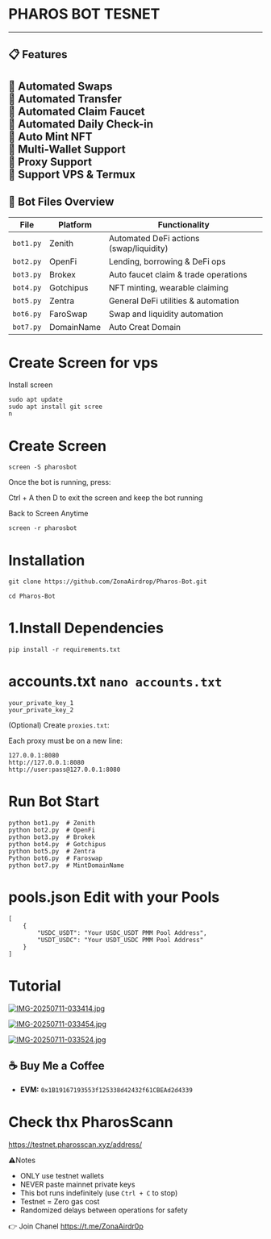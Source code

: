 # PHAROS BOT TESNET #

----------------------------
📋 Features
----------------------------
🚀 Automated Swaps  
🚀 Automated Transfer  
🚀 Automated Claim Faucet  
🚀 Automated Daily Check-in  
🚀 Auto Mint NFT  
🚀 Multi-Wallet Support  
🚀 Proxy Support  
🚀 Support VPS & Termux
----------------------------

## 🤖 Bot Files Overview

| File      | Platform  | Functionality                           |
| --------- | --------- | --------------------------------------- |
| `bot1.py` | Zenith    | Automated DeFi actions (swap/liquidity) |
| `bot2.py` | OpenFi    | Lending, borrowing & DeFi ops           |
| `bot3.py` | Brokex    | Auto faucet claim & trade operations    |
| `bot4.py` | Gotchipus | NFT minting, wearable claiming          |
| `bot5.py` | Zentra    | General DeFi utilities & automation     |
| `bot6.py` | FaroSwap  | Swap and liquidity automation           |
| `bot7.py` | DomainName | Auto Creat Domain |


# Create Screen for vps 
Install screen 

````
sudo apt update
sudo apt install git scree
n
````
# Create Screen 

````
screen -S pharosbot
````
Once the bot is running, press:

Ctrl + A then D to exit the screen and keep the bot running

Back to Screen Anytime

````
screen -r pharosbot
````

 # Installation

````markdown
git clone https://github.com/ZonaAirdrop/Pharos-Bot.git
````
````
cd Pharos-Bot
````

# 1.Install Dependencies
````
pip install -r requirements.txt
````
# accounts.txt `nano accounts.txt`
````
your_private_key_1
your_private_key_2
````

(Optional) Create `proxies.txt`:

Each proxy must be on a new line:

```
127.0.0.1:8080
http://127.0.0.1:8080
http://user:pass@127.0.0.1:8080
```

# Run Bot Start

````
python bot1.py  # Zenith 
python bot2.py  # OpenFi
python bot3.py  # Brokek
python bot4.py  # Gotchipus
python bot5.py  # Zentra
Python bot6.py  # Faroswap
python bot7.py  # MintDomainName
````

# pools.json Edit with your Pools 

````
[    
    {
        "USDC_USDT": "Your USDC_USDT PMM Pool Address",
        "USDT_USDC": "Your USDT_USDC PMM Pool Address"
    }
]
````
# Tutorial 

[![IMG-20250711-033414.jpg](https://i.postimg.cc/59FTSRPX/IMG-20250711-033414.jpg)](https://postimg.cc/Dmnx2B3h)

[![IMG-20250711-033454.jpg](https://i.postimg.cc/L6K7C37N/IMG-20250711-033454.jpg)](https://postimg.cc/JtxPtZRk)

[![IMG-20250711-033524.jpg](https://i.postimg.cc/gJ15PV0c/IMG-20250711-033524.jpg)](https://postimg.cc/wycFXsJn)

## ☕ Buy Me a Coffee

* **EVM:** `0x1B19167193553f125338d42432f61CBEAd2d4339`

  
# Check thx PharosScann 

https://testnet.pharosscan.xyz/address/

⚠️Notes 

- ONLY use testnet wallets  
- NEVER paste mainnet private keys  
- This bot runs indefinitely (use `Ctrl + C` to stop)  
- Testnet = Zero gas cost  
- Randomized delays between operations for safety

👉 Join Chanel https://t.me/ZonaAirdr0p
